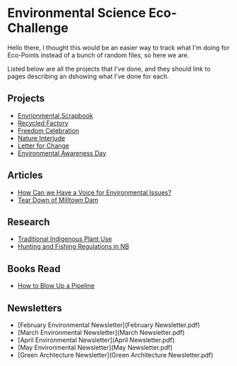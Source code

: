 # Environmental Science Eco-Challenge

Hello there, I thought this would be an easier way to track what I'm doing for Eco-Points instead of a bunch of random files, so here we are.

Listed below are all the projects that I've done, and they should link to pages describing an dshowing what I've done for each. 

## Projects
- [Envrionmental Scrapbook](environmentScrapbook)
- [Recycled Factory](factoryCan)
- [Freedom Celebration](managedDemocracy)
- [Nature Interlude](natureInterlude)
- [Letter for Change](letterForChange)
- [Environmental Awareness Day](awarenessDay)

## Articles
- [How Can we Have a Voice for Environmental Issues?](speakingEnvironment)
- [Tear Down of Milltown Dam](damBlowy)

## Research
- [Traditional Indigenous Plant Use](indigenousPlantUse)
- [Hunting and Fishing Regulations in NB](huntingRegulations)

## Books Read
- [How to Blow Up a Pipeline](boomPipeline)

## Newsletters
- [February Environmental Newsletter](February Newsletter.pdf)
- [March Environmental Newsletter](March Newsletter.pdf)
- [April Environmental Newsletter](April Newsletter.pdf)
- [May Environmental Newsletter](May Newsletter.pdf)
- [Green Archtecture Newsletter](Green Architecture Newsletter.pdf)
